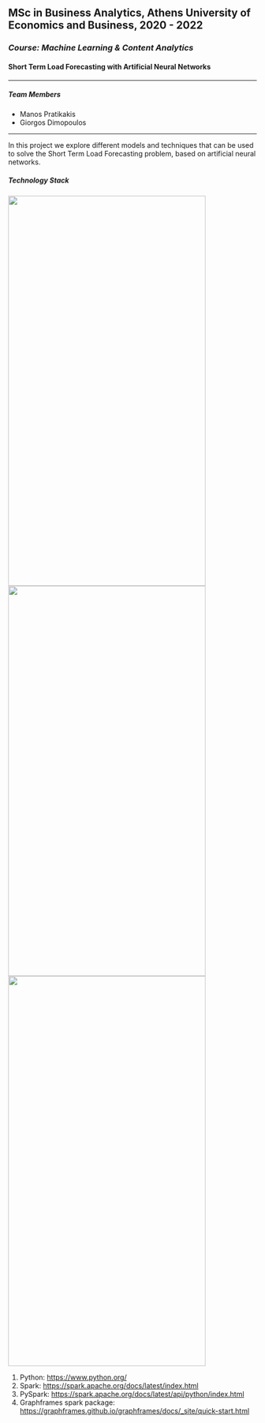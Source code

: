 ## MSc in Business Analytics, Athens University of Economics and Business, 2020 - 2022
### _Course: Machine Learning & Content Analytics_
#### Short Term Load Forecasting with Artificial Neural Networks&nbsp;
 
 ---- 
##### Team Members
* Manos Pratikakis
* Giorgos Dimopoulos
---- 
In this project we explore different models and techniques that can be used to solve the Short Term Load Forecasting problem, based on artificial neural networks.

##### Technology Stack
<img src="https://raw.githubusercontent.com/ManosPra/ShortTermLoadForecasting-with-ANNs/main/Appendix/python-icon.png" width="400" height="790">
<img src="https://raw.githubusercontent.com/ManosPra/ShortTermLoadForecasting-with-ANNs/main/Appendix/tf_icon.png" width="400" height="790">
<img src="https://raw.githubusercontent.com/ManosPra/ShortTermLoadForecasting-with-ANNs/main/Appendix/keras-icon.jpg" width="400" height="790">

1. Python: <https://www.python.org/>
2. Spark: <https://spark.apache.org/docs/latest/index.html>
3. PySpark: <https://spark.apache.org/docs/latest/api/python/index.html>
4. Graphframes spark package: <https://graphframes.github.io/graphframes/docs/_site/quick-start.html>
